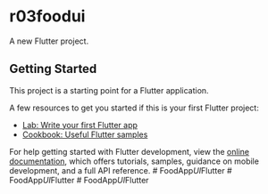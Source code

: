 # r03foodui

A new Flutter project.

## Getting Started

This project is a starting point for a Flutter application.

A few resources to get you started if this is your first Flutter project:

- [Lab: Write your first Flutter app](https://docs.flutter.dev/get-started/codelab)
- [Cookbook: Useful Flutter samples](https://docs.flutter.dev/cookbook)

For help getting started with Flutter development, view the
[online documentation](https://docs.flutter.dev/), which offers tutorials,
samples, guidance on mobile development, and a full API reference.
#   F o o d A p p _ U I _ F l u t t e r  
 #   F o o d A p p _ U I _ F l u t t e r  
 #   F o o d A p p _ U I _ F l u t t e r  
 